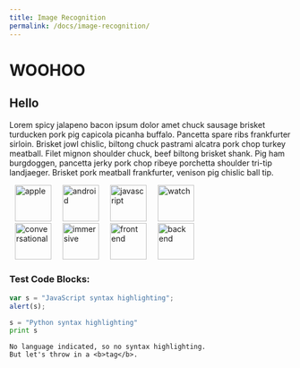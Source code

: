 ```yaml
---
title: Image Recognition
permalink: /docs/image-recognition/
---
```


# WOOHOO

## Hello

Lorem spicy jalapeno bacon ipsum dolor amet chuck sausage brisket turducken pork pig capicola picanha buffalo. Pancetta spare ribs frankfurter sirloin. Brisket jowl chislic, biltong chuck pastrami alcatra pork chop turkey meatball. Filet mignon shoulder chuck, beef biltong brisket shank. Pig ham burgdoggen, pancetta jerky pork chop ribeye porchetta shoulder tri-tip landjaeger. Brisket pork meatball frankfurter, venison pig chislic ball tip.

<img align="left" src="../assets/apple-black.png" alt="apple" title="apple" width="65" hspace="10"/>
<img align="left" src="../assets/android-black.png" alt="android" title="android" width="65" hspace="10"/>
<img align="left" src="../assets/js-black.png" alt="javascript" title="javascript" width="65" hspace="10"/>
<img align="left" src="../assets/watch-black.png" alt="watch" title="watch" width="65" hspace="10"/>
<br/><br/><br/><br/>
<img align="left" src="../assets/chat-black.png" alt="conversational" title="conversational" width="65" hspace="10"/>
<img align="left" src="../assets/ar-black.png" alt="immersive" title="immersive" width="65" hspace="10"/>
<img align="left" src="../assets/fe-black.png" alt="front end" title="front end" width="65" hspace="10"/>
<img align="left" src="../assets/be-black.png" alt="back end" title="back end" width="65" hspace="10"/>
<br/><br/><br/><br/>

### Test Code Blocks:

```javascript
var s = "JavaScript syntax highlighting";
alert(s);
```

```python
s = "Python syntax highlighting"
print s
```

```
No language indicated, so no syntax highlighting.
But let's throw in a <b>tag</b>.
```
